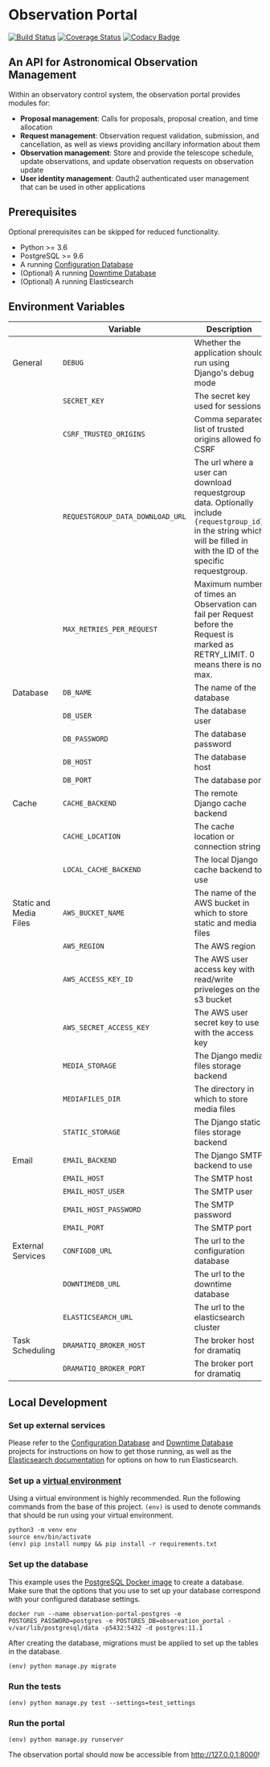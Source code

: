 # Observation Portal

[![Build Status](https://travis-ci.com/observatorycontrolsystem/observation-portal.svg?branch=master)](https://travis-ci.com/observatorycontrolsystem/observation-portal)
[![Coverage Status](https://coveralls.io/repos/github/observatorycontrolsystem/observation-portal/badge.svg?branch=master)](https://coveralls.io/github/observatorycontrolsystem/observation-portal?branch=master)
[![Codacy Badge](https://api.codacy.com/project/badge/Grade/9846cee7c4904cae8864525101030169)](https://www.codacy.com/gh/observatorycontrolsystem/observation-portal?utm_source=github.com&utm_medium=referral&utm_content=observatorycontrolsystem/observation-portal&utm_campaign=Badge_Grade)

## An API for Astronomical Observation Management

Within an observatory control system, the observation portal provides modules for:

-   **Proposal management**: Calls for proposals, proposal creation, and time allocation
-   **Request management**: Observation request validation, submission, and cancellation, as well as views providing ancillary information about them
-   **Observation management**: Store and provide the telescope schedule, update observations, and update observation requests on observation update
-   **User identity management**: Oauth2 authenticated user management that can be used in other applications

## Prerequisites

Optional prerequisites can be skipped for reduced functionality.

-   Python >= 3.6
-   PostgreSQL >= 9.6
-   A running [Configuration Database](https://github.com/observatorycontrolsystem/configdb) 
-   (Optional) A running [Downtime Database](https://github.com/observatorycontrolsystem/downtime)
-   (Optional) A running Elasticsearch



## Environment Variables

|                        | Variable                         | Description                                                                                                                                                                 | Default                                                 |
| ---------------------- | -------------------------------- | --------------------------------------------------------------------------------------------------------------------------------------------------------------------------- | ------------------------------------------------------- |
| General                | `DEBUG`                          | Whether the application should run using Django's debug mode                                                                                                                | `False`                                                 |
|                        | `SECRET_KEY`                     | The secret key used for sessions                                                                                                                                            | _`random characters`_                                   |
|                        | `CSRF_TRUSTED_ORIGINS`           | Comma separated list of trusted origins allowed for CSRF                                                                                                                    | `None`
|                        | `REQUESTGROUP_DATA_DOWNLOAD_URL` | The url where a user can download requestgroup data. Optionally include `{requestgroup_id}` in the string which will be filled in with the ID of the specific requestgroup. | _`Empty string`_ |
|                        | `MAX_RETRIES_PER_REQUEST` | Maximum number of times an Observation can fail per Request before the Request is marked as RETRY_LIMIT. 0 means there is no max. | `0` |
| Database               | `DB_NAME`                        | The name of the database                                                                                                                                                    | `observation_portal`                                    |
|                        | `DB_USER`                        | The database user                                                                                                                                                           | `postgres`                                              |
|                        | `DB_PASSWORD`                    | The database password                                                                                                                                                       | _`Empty string`_                                        |
|                        | `DB_HOST`                        | The database host                                                                                                                                                           | `127.0.0.1`                                             |
|                        | `DB_PORT`                        | The database port                                                                                                                                                           | `5432`                                                  |
| Cache                  | `CACHE_BACKEND`                  | The remote Django cache backend                                                                                                                                             | `django.core.cache.backends.locmem.LocMemCache`         |
|                        | `CACHE_LOCATION`                 | The cache location or connection string                                                                                                                                     | `unique-snowflake`                                      |
|                        | `LOCAL_CACHE_BACKEND`            | The local Django cache backend to use                                                                                                                                       | `django.core.cache.backends.locmem.LocMemCache`         |
| Static and Media Files | `AWS_BUCKET_NAME`                | The name of the AWS bucket in which to store static and media files                                                                                                         | `observation-portal-test-bucket`                        |
|                        | `AWS_REGION`                     | The AWS region                                                                                                                                                              | `us-west-2`                                             |
|                        | `AWS_ACCESS_KEY_ID`              | The AWS user access key with read/write priveleges on the s3 bucket                                                                                                         | `None`                                                  |
|                        | `AWS_SECRET_ACCESS_KEY`          | The AWS user secret key to use with the access key                                                                                                                          | `None`                                                  |
|                        | `MEDIA_STORAGE`                  | The Django media files storage backend                                                                                                                                      | `django.core.files.storage.FileSystemStorage`           |
|                        | `MEDIAFILES_DIR`                 | The directory in which to store media files                                                                                                                                 | `media`                                                 |
|                        | `STATIC_STORAGE`                 | The Django static files storage backend                                                                                                                                     | `django.contrib.staticfiles.storage.StaticFilesStorage` |
| Email                  | `EMAIL_BACKEND`                  | The Django SMTP backend to use                                                                                                                                              | `django.core.mail.backends.console.EmailBackend`        |
|                        | `EMAIL_HOST`                     | The SMTP host                                                                                                                                                               | `localhost`                                             |
|                        | `EMAIL_HOST_USER`                | The SMTP user                                                                                                                                                               | _`Empty string`_                                        |
|                        | `EMAIL_HOST_PASSWORD`            | The SMTP password                                                                                                                                                           | _`Empty string`_                                        |
|                        | `EMAIL_PORT`                     | The SMTP port                                                                                                                                                               | `587`                                                   |
| External Services      | `CONFIGDB_URL`                   | The url to the configuration database                                                                                                                                       | `http://localhost`                                      |
|                        | `DOWNTIMEDB_URL`                 | The url to the downtime database                                                                                                                                            | `http://localhost`                                      |
|                        | `ELASTICSEARCH_URL`              | The url to the elasticsearch cluster                                                                                                                                        | `http://localhost`                                      |
| Task Scheduling        | `DRAMATIQ_BROKER_HOST`           | The broker host for dramatiq                                                                                                                                                | `redis`                                                 |
|                        | `DRAMATIQ_BROKER_PORT`           | The broker port for dramatiq                                                                                                                                                | `6379`                                                  |

## Local Development

### **Set up external services**

Please refer to the [Configuration Database](https://github.com/observatorycontrolsystem/configdb) and [Downtime Database](https://github.com/LCOGT/downtime) projects for instructions on how to get those running, as well as the [Elasticsearch documentation](https://www.elastic.co/guide/en/elasticsearch/reference/5.6/install-elasticsearch.html) for options on how to run Elasticsearch.

### **Set up a [virtual environment](https://docs.python.org/3/tutorial/venv.html)**

Using a virtual environment is highly recommended. Run the following commands from the base of this project. `(env)`
is used to denote commands that should be run using your virtual environment.

    python3 -m venv env
    source env/bin/activate
    (env) pip install numpy && pip install -r requirements.txt

### **Set up the database**

This example uses the [PostgreSQL Docker image](https://hub.docker.com/_/postgres) to create a database. Make sure that the options that you use to set up your database correspond with your configured database settings.

    docker run --name observation-portal-postgres -e POSTGRES_PASSWORD=postgres -e POSTGRES_DB=observation_portal -v/var/lib/postgresql/data -p5432:5432 -d postgres:11.1

After creating the database, migrations must be applied to set up the tables in the database.

    (env) python manage.py migrate

### **Run the tests**

    (env) python manage.py test --settings=test_settings

### **Run the portal**

    (env) python manage.py runserver

The observation portal should now be accessible from <http://127.0.0.1:8000>!
